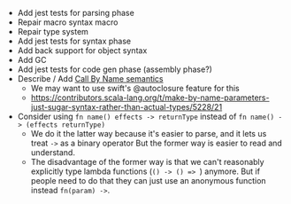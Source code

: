 - Add jest tests for parsing phase
- Repair macro syntax macro
- Repair type system
- Add jest tests for syntax phase
- Add back support for object syntax
- Add GC
- Add jest tests for code gen phase (assembly phase?)
- Describe / Add [Call By Name semantics](https://en.wikipedia.org/wiki/Evaluation_strategy#Call_by_name)
	- We may want to use swift's @autoclosure feature for this
	- https://contributors.scala-lang.org/t/make-by-name-parameters-just-sugar-syntax-rather-than-actual-types/5228/21
- Consider using `fn name() effects -> returnType` instead of `fn name() -> (effects returnType)`
	- We do it the latter way because it's easier to parse, and it lets us treat `->` as a binary operator
	  But the former way is easier to read and understand.
	- The disadvantage of the former way is that we can't reasonably explicitly type lambda functions
	  (`() -> () => `) anymore. But if people need to do that they can just use an anonymous function instead `fn(param) ->`.
